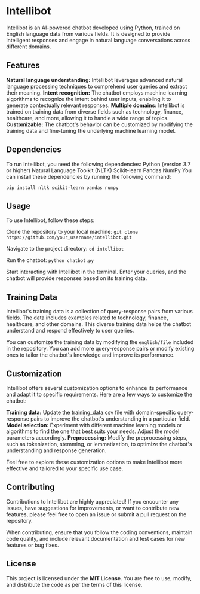 # Intellibot

Intellibot is an AI-powered chatbot developed using Python, trained on English language data from various fields. It is designed to provide intelligent responses and engage in natural language conversations across different domains.

## Features
**Natural language understanding:** Intellibot leverages advanced natural language processing techniques to comprehend user queries and extract their meaning.
**Intent recognition:** The chatbot employs machine learning algorithms to recognize the intent behind user inputs, enabling it to generate contextually relevant responses.
**Multiple domains:** Intellibot is trained on training data from diverse fields such as technology, finance, healthcare, and more, allowing it to handle a wide range of topics.
**Customizable:** The chatbot's behavior can be customized by modifying the training data and fine-tuning the underlying machine learning model.

## Dependencies
To run Intellibot, you need the following dependencies:
Python (version 3.7 or higher)
Natural Language Toolkit (NLTK)
Scikit-learn
Pandas
NumPy
You can install these dependencies by running the following command:

`pip install nltk scikit-learn pandas numpy`

## Usage
To use Intellibot, follow these steps:

Clone the repository to your local machine:
`git clone https://github.com/your_username/intellibot.git`

Navigate to the project directory:
`cd intellibot`

Run the chatbot:
`python chatbot.py`

Start interacting with Intellibot in the terminal. Enter your queries, and the chatbot will provide responses based on its training data.


## Training Data
Intellibot's training data is a collection of query-response pairs from various fields. The data includes examples related to technology, finance, healthcare, and other domains. This diverse training data helps the chatbot understand and respond effectively to user queries.

You can customize the training data by modifying the `english/file` included in the repository. You can add more query-response pairs or modify existing ones to tailor the chatbot's knowledge and improve its performance.

## Customization
Intellibot offers several customization options to enhance its performance and adapt it to specific requirements. Here are a few ways to customize the chatbot:

**Training data:** Update the training_data.csv file with domain-specific query-response pairs to improve the chatbot's understanding in a particular field.
**Model selection:** Experiment with different machine learning models or algorithms to find the one that best suits your needs. Adjust the model parameters accordingly.
**Preprocessing:** Modify the preprocessing steps, such as tokenization, stemming, or lemmatization, to optimize the chatbot's understanding and response generation.

Feel free to explore these customization options to make Intellibot more effective and tailored to your specific use case.

## Contributing
Contributions to Intellibot are highly appreciated! If you encounter any issues, have suggestions for improvements, or want to contribute new features, please feel free to open an issue or submit a pull request on the repository.

When contributing, ensure that you follow the coding conventions, maintain code quality, and include relevant documentation and test cases for new features or bug fixes.

## License
This project is licensed under the **MIT License**. You are free to use, modify, and distribute the code as per the terms of this license.
